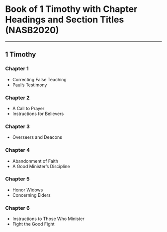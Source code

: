 # Book of 1 Timothy with Chapter Headings and Section Titles (NASB2020)

---

## 1 Timothy
### Chapter 1
- Correcting False Teaching
- Paul’s Testimony

### Chapter 2
- A Call to Prayer
- Instructions for Believers

### Chapter 3
- Overseers and Deacons

### Chapter 4
- Abandonment of Faith
- A Good Minister’s Discipline

### Chapter 5
- Honor Widows
- Concerning Elders

### Chapter 6
- Instructions to Those Who Minister
- Fight the Good Fight
